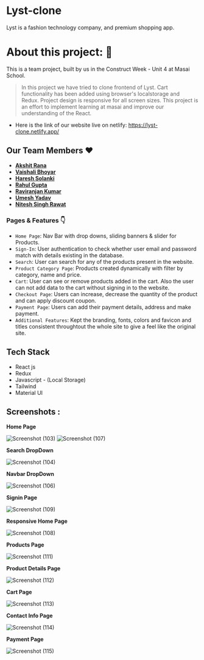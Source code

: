 # Lyst-clone

Lyst is a fashion technology company, and premium shopping app.

# About this project: 🙌

This is a team project, built by us in the Construct Week - Unit 4 at Masai School.

> In this project we have tried to clone frontend of Lyst. Cart functionality has been added using browser's localstorage and Redux. Project design is responsive for all screen sizes. This project is an effort to implement learning at masai and improve our understanding of the React.

- Here is the link of our website live on netlify: https://lyst-clone.netlify.app/

## Our Team Members ❤️

- **[Akshit Rana](https://github.com/Akshit3010)**
- **[Vaishali Bhoyar](https://github.com/V-bhoy)**
- **[Haresh Solanki](https://github.com/haresh2349)**
- **[Rahul Gupta](https://github.com/rahulgupta12032003)**
- **[Raviranjan Kumar](https://github.com/Raviranjan-508)**
- **[Umesh Yadav](https://github.com/umeshyadavrocks)**
- **[Nitesh Singh Rawat](https://github.com/niteshrawat0401)**

### Pages & Features 👇

- `Home Page`: Nav Bar with drop downs, sliding banners & slider for Products.
- `Sign-In`: User authentication to check whether user email and password match with details existing in the database.
- `Search`: User can search for any of the products present in the website.
- `Product Category Page`: Products created dynamically with filter by category, name and price.
- `Cart`: User can see or remove products added in the cart. Also the user can not add data to the cart without signing in to the website.
- `Checkout Page`: Users can increase, decrease the quantity of the product and can apply discount coupon.
- `Payment Page`: Users can add their payment details, address and make payment.
- `Additional Features`: Kept the branding, fonts, colors and favicon and titles consistent throughtout the whole site to give a feel like the original site.

## Tech Stack

- React js
- Redux
- Javascript - (Local Storage)
- Tailwind
- Material UI

## Screenshots :

**Home Page**

![Screenshot (103)](https://user-images.githubusercontent.com/56001279/167425809-da8dee61-03d3-498f-bd5b-6a0c5479b492.png)
![Screenshot (107)](https://user-images.githubusercontent.com/56001279/167426416-d6ba6941-4cba-41e6-b066-75d53466aeac.png)

**Search DropDown**

![Screenshot (104)](https://user-images.githubusercontent.com/56001279/167425971-7a907db9-5cd9-4c3c-a885-b6907678abd2.png)

**Navbar DropDown**

![Screenshot (106)](https://user-images.githubusercontent.com/56001279/167426176-ab44d727-f963-4d26-98c5-b6671a0a60be.png)

**Signin Page**

![Screenshot (109)](https://user-images.githubusercontent.com/56001279/167426748-b19a379d-a7d5-4ebb-8009-0e913b2b5984.png)

**Responsive Home Page**

![Screenshot (108)](https://user-images.githubusercontent.com/56001279/167426599-a9a80962-9a98-493b-a0a7-3eea69bf77e2.png)

**Products Page**

![Screenshot (111)](https://user-images.githubusercontent.com/56001279/167426896-cf401dd4-ce4a-4c20-a1e9-ef41d1221c0f.png)

**Product Details Page**

![Screenshot (112)](https://user-images.githubusercontent.com/56001279/167427004-26b123b4-d0f0-4695-8571-c6f5e1cce001.png)

**Cart Page**

![Screenshot (113)](https://user-images.githubusercontent.com/56001279/167427184-2fa97d33-c8ec-4c96-b1ae-5beaec5e6b03.png)

**Contact Info Page**

![Screenshot (114)](https://user-images.githubusercontent.com/56001279/167427398-20b92adb-30d4-45e3-bcd5-2adf281c6f78.png)

**Payment Page**

![Screenshot (115)](https://user-images.githubusercontent.com/56001279/167427588-54376334-488a-4b97-a4e7-5f0c5069906b.png)
